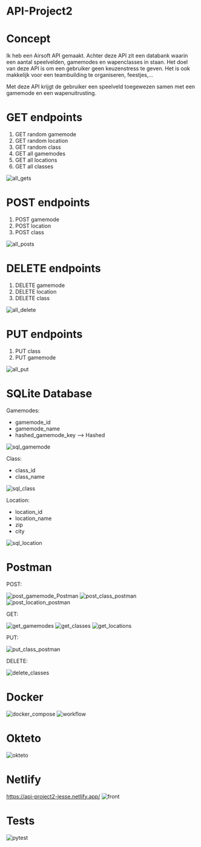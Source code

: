 # API-Project2

# Concept

Ik heb een Airsoft API gemaakt. Achter deze API zit een databank waarin een aantal speelvelden, gamemodes en wapenclasses in staan.
Het doel van deze API is om een gebruiker geen keuzenstress te geven. Het is ook makkelijk voor een teambuilding te organiseren, feestjes,...

Met deze API krijgt de gebruiker een speelveld toegewezen samen met een gamemode en een wapenuitrusting.

# GET endpoints

1)  GET random gamemode
2)  GET random location
3)  GET random class
4)  GET all gamemodes
5)  GET all locations
6)  GET all classes

![all_gets](https://user-images.githubusercontent.com/81410142/211197249-d8b94355-2bfa-47de-a6c1-54aec1030cd5.png)

# POST endpoints

1) POST gamemode
2) POST location
3) POST class

![all_posts](https://user-images.githubusercontent.com/81410142/211197343-961f6186-80fb-4e95-9a0f-4c4f82c84d12.png)

# DELETE endpoints

1) DELETE gamemode
2) DELETE location
3) DELETE class

![all_delete](https://user-images.githubusercontent.com/81410142/211197403-14af02e0-e15e-4c82-a48a-2214820c3e7f.png)

# PUT endpoints

1) PUT class
2) PUT gamemode

![all_put](https://user-images.githubusercontent.com/81410142/211197455-7d83288a-66ca-4a02-8047-e5cc0ecc109d.png)

# SQLite Database
Gamemodes:
  - gamemode_id
  - gamemode_name
  - hashed_gamemode_key --> Hashed

![sql_gamemode](https://user-images.githubusercontent.com/81410142/211197634-eb22e6e7-ad5a-4c60-9881-b88f9feaeb7d.png)

Class:
  - class_id
  - class_name

![sql_class](https://user-images.githubusercontent.com/81410142/211197665-e87bc0ea-4b5c-4b7f-8e57-d9eb8d307ba1.png)

Location:
  - location_id
  - location_name
  - zip
  - city

![sql_location](https://user-images.githubusercontent.com/81410142/211197712-30b46f0f-e0ba-444d-b7fc-467e533543df.png)


# Postman

POST:

![post_gamemode_Postman](https://user-images.githubusercontent.com/81410142/211197941-0fc04c23-8090-497e-a7ae-8bfd4889bb20.png)
![post_class_postman](https://user-images.githubusercontent.com/81410142/211197928-d8f324d7-384d-4322-847e-74feae08c51a.png)
![post_location_postman](https://user-images.githubusercontent.com/81410142/211197946-5e37a5d3-3481-4750-bd2f-d6749e2cbb7d.png)

GET:

![get_gamemodes](https://user-images.githubusercontent.com/81410142/211197887-042dfd89-b802-4402-bcb4-aa80004bc498.png)
![get_classes](https://user-images.githubusercontent.com/81410142/211197893-aa71551c-64db-4119-ab10-2e1d09ebf419.png)
![get_locations](https://user-images.githubusercontent.com/81410142/211197898-69d7fdc8-20a3-40ed-92bc-10a823ca2ef8.png)

PUT:

![put_class_postman](https://user-images.githubusercontent.com/81410142/211197980-d26a45ed-9758-4dad-907a-2470c5c466ea.png)

DELETE:

![delete_classes](https://user-images.githubusercontent.com/81410142/211197991-e2dab434-2648-41df-8032-ae89840dddf7.png)


# Docker

![docker_compose](https://user-images.githubusercontent.com/81410142/211198162-6233fd42-6ef2-4543-af66-e033936f5420.png)
![workflow](https://user-images.githubusercontent.com/81410142/211198169-486adc7c-fa90-45d0-95a2-622aa57cb8a1.png)


# Okteto

![okteto](https://user-images.githubusercontent.com/81410142/211198033-c87c932c-0d32-459c-a1ef-3dc001a4e96d.png)

# Netlify
https://api-project2-jesse.netlify.app/
![front](https://user-images.githubusercontent.com/81410142/211198062-24edfa41-dd40-4cc5-8fae-e789fcad6919.png)


# Tests

![pytest](https://user-images.githubusercontent.com/81410142/211198230-abd9a060-3db2-4290-8358-96cbe9e60567.png)









